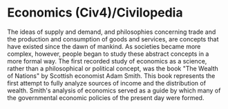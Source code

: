 # Economics (Civ4)/Civilopedia

The ideas of supply and demand, and philosophies concerning trade and the production and consumption of goods and services, are concepts that have existed since the dawn of mankind. As societies became more complex, however, people began to study these abstract concepts in a more formal way. The first recorded study of economics as a science, rather than a philosophical or political concept, was the book "The Wealth of Nations" by Scottish economist Adam Smith. This book represents the first attempt to fully analyze sources of income and the distribution of wealth. Smith's analysis of economics served as a guide by which many of the governmental economic policies of the present day were formed.